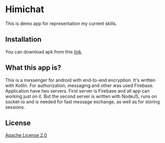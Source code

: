 # Himichat

This is demo app for representation my current skills.

## Installation

You can download apk from this [link](https://1drv.ms/u/s!AsPXl4829pEzjcIPRQemmNDon_xL_g?e=7fiSNa).

## What this app is?

This is a messenger for android with end-to-end encryption. It's written with Kotlin. For authorization, messaging and other was used Firebase. 
Application have two servers. First server is Firebase and all app can working just on it. But the second server is written with NodeJS, runs on socket-io and is needed for fast message exchange, as well as for storing sessions.


## License
[Apache License 2.0](https://choosealicense.com/licenses/apache-2.0/)
